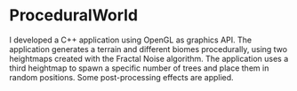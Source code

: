 # ProceduralWorld
I developed a C++ application using OpenGL as graphics API. The application generates a terrain and
different biomes procedurally, using two heightmaps created with the Fractal Noise algorithm. The
application uses a third heightmap to spawn a specific number of trees and place them in random
positions. Some post-processing effects are applied.
